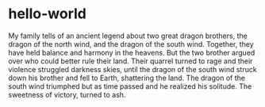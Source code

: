 # hello-world

My family tells of an ancient legend about two great dragon brothers, the dragon of the north wind, and the dragon of the south wind. Together, they have held balance and harmony in the heavens. But the two brother argued over who could better rule their land. Their quarrel turned to rage and their violence struggled darkness skies, until the dragon of the south wind struck down his brother and fell to Earth, shattering the land. The dragon of the south wind triumphed but as time passed and he realized his solitude. The sweetness of victory, turned to ash.

<!--
yeet
-->
